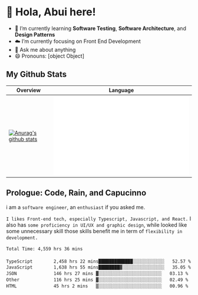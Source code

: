 # 👋 Hola, Abui here!

- 🌱 I’m currently learning **Software Testing**, **Software Architecture**, and **Design Patterns**
- ☁️ I’m currently focusing on Front End Development
- 💬 Ask me about anything
- 😄 Pronouns: [object Object]

## My Github Stats

| Overview | Language |
| --- | --- |
|[![Anurag's github stats](https://github-readme-stats.vercel.app/api?username=abui-am&count_private=true)](https://github.com/anuraghazra/github-readme-stats)|![Language](https://raw.githubusercontent.com/abui-am/stats/c6455f656dfce7acd3951e5ec5b25d72af0b2ee3/generated/languages.svg)|

## Prologue: Code, Rain, and Capucinno
i am a `software engineer`, an `enthusiast` if you asked me. 

`I likes Front-end tech, especially Typescript, Javascript, and React.` I also has `some proficiency in UI/UX and graphic design`, while looked like some unnecessary skill those skills benefit me in term of `flexibility in development.`


<!--START_SECTION:waka-->

```txt
Total Time: 4,559 hrs 36 mins

TypeScript        2,458 hrs 22 mins█████████████░░░░░░░░░░░░   52.57 %
JavaScript        1,638 hrs 55 mins████████▓░░░░░░░░░░░░░░░░   35.05 %
JSON              146 hrs 27 mins ▓░░░░░░░░░░░░░░░░░░░░░░░░   03.13 %
Other             116 hrs 25 mins ▓░░░░░░░░░░░░░░░░░░░░░░░░   02.49 %
HTML              45 hrs 2 mins   ▒░░░░░░░░░░░░░░░░░░░░░░░░   00.96 %
```

<!--END_SECTION:waka-->
